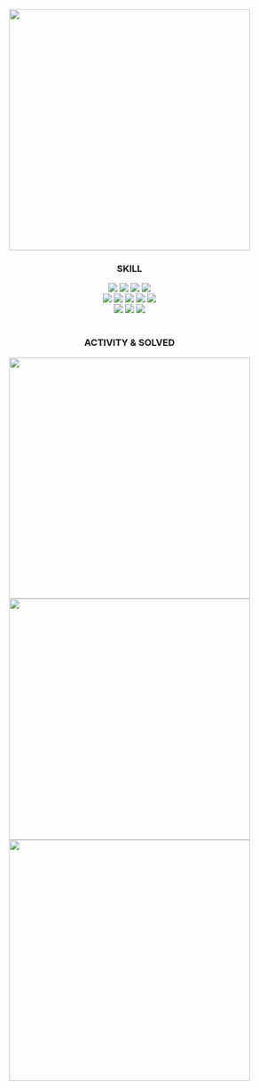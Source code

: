 <!--
**yoon1/yoon1** is a ✨ _special_ ✨ repository because its `README.md` (this file) appears on your GitHub profile.

Here are some ideas to get you started:

- 🔭 I’m currently working on ...
- 🌱 I’m currently learning ...
- 👯 I’m looking to collaborate on ...
- 🤔 I’m looking for help with ...
- 💬 Ask me about ...
- 📫 How to reach me: ...
- 😄 Pronouns: ...
- ⚡ Fun fact: ...
-->
<div align="center">  
  <img width="434" src="https://capsule-render.vercel.app/api?type=rect&text=yoon&fontColor=ffffff&color=0:FFD151,100:FFAE03&stroke=ffffff&strokeWidth=2&animation=fadeIn">
  <div>
    <h3>SKILL</h3>
    <img src="https://img.shields.io/badge/Go-47B5D8?style=flat&logo=go&logoColor=white"/>
    <img src="https://img.shields.io/badge/JavaScript-323330?style=flat&logo=javascript&logoColor=F7DF1E" />
    <img src="https://img.shields.io/badge/PHP-777BB4?style=flat&logo=php&logoColor=white" />
    <img src="https://img.shields.io/badge/Java-%23ED8B00.svg?style=flat&logo=openjdk&logoColor=white" />
    <br>
    <img src="https://img.shields.io/badge/MySQL-00000F?style=flat&logo=mysql&logoColor=white" />
    <img src="https://img.shields.io/badge/MariaDB-002F43?style=flat&logo=mariadb&logoColor=white" />
    <img src="https://img.shields.io/badge/Oracle-F80000?style=flat&logo=oracle&logoColor=black" />
    <img src="https://img.shields.io/badge/PostgreSQL-316192?style=flat&logo=postgresql&logoColor=white" />
    <img src="https://img.shields.io/badge/MongoDB-white?style=flat&logo=mongodb&logoColor=4EA94B"/>
    <br>
    <img src="https://img.shields.io/badge/Rabbitmq-FF6600?style=flat&logo=rabbitmq&logoColor=white"/>
    <img src="https://img.shields.io/badge/Docker-%230db7ed.svg?style=flat&logo=docker&logoColor=white"/>
    <img src="https://img.shields.io/badge/AWS-%23FF9900.svg?style=flat&logo=amazon-aws&logoColor=white" />
    <br>
  </div>
  <br>
  
  <div>
    <h3>ACTIVITY & SOLVED</h3>
      <img width="434" src="https://github-readme-stats.vercel.app/api?username=yoon1&show_icons=true&hide=stars&theme=dark" />
      <br>
      <a href="https://leetcode.com/yoon0"><img width="434" src="https://leetcard.jacoblin.cool/yoon0?theme=forest" /></a>  
      <br>
      <a href="https://solved.ac/afternoon"><img width="434" src="http://mazassumnida.wtf/api/generate_badge?boj=afternoon" /></a>
  </div>
</div>
